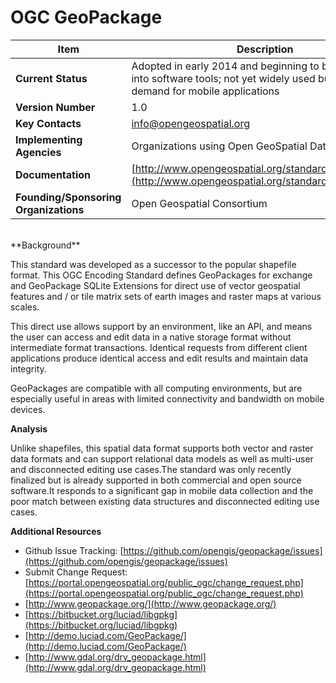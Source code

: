 # OGC GeoPackage
| Item | Description |
| --- | --- |
| **Current Status** | Adopted in early 2014 and beginning to be integrated into software tools; not yet widely used but significant demand for mobile applications |
| **Version Number** | 1.0 |
| **Key Contacts** | info@opengeospatial.org |
| **Implementing Agencies** | Organizations using Open GeoSpatial Data Formats |
| **Documentation** | [http://www.opengeospatial.org/standards/geopackage](http://www.opengeospatial.org/standards/geopackage) |
| **Founding/Sponsoring Organizations** | Open Geospatial Consortium |
<br>
**Background**

This standard was developed as a successor to the popular shapefile format. This OGC Encoding Standard defines GeoPackages for exchange and GeoPackage SQLite Extensions for direct use of vector geospatial features and / or tile matrix sets of earth images and raster maps at various scales.

This direct use allows support by an environment, like an API, and means the user can access and edit data in a native storage format without intermediate format transactions. Identical requests from different client applications produce identical access and edit results and maintain data integrity.

GeoPackages are compatible with all computing environments, but are especially useful in areas with limited connectivity and bandwidth on mobile devices.

**Analysis**

Unlike shapefiles, this spatial data format supports both vector and raster data formats and can support relational data models as well as multi-user and disconnected editing use cases.The standard was only recently finalized but is already supported in both commercial and open source software.It responds to a significant gap in mobile data collection and the poor match between existing data structures and disconnected editing use cases.

**Additional Resources**

* Github Issue Tracking: [https://github.com/opengis/geopackage/issues](https://github.com/opengis/geopackage/issues)
* Submit Change Request: [https://portal.opengeospatial.org/public_ogc/change_request.php](https://portal.opengeospatial.org/public_ogc/change_request.php)
* [http://www.geopackage.org/](http://www.geopackage.org/)
* [https://bitbucket.org/luciad/libgpkg](https://bitbucket.org/luciad/libgpkg)
* [http://demo.luciad.com/GeoPackage/](http://demo.luciad.com/GeoPackage/)
* [http://www.gdal.org/drv_geopackage.html](http://www.gdal.org/drv_geopackage.html)


